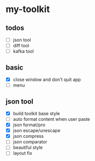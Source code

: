 # my-toolkit

## todos

- [ ] json tool
- [ ] diff tool
- [ ] kafka tool

## basic

- [x] close window and don't quit app
- [ ] menu

## json tool

- [x] build toolkit base style 
- [ ] auto format content when user paste
- [x] json format/pro
- [x] json escape/unescape
- [x] json compress
- [ ] json comparator
- [ ] beautiful style
- [ ] layout fix